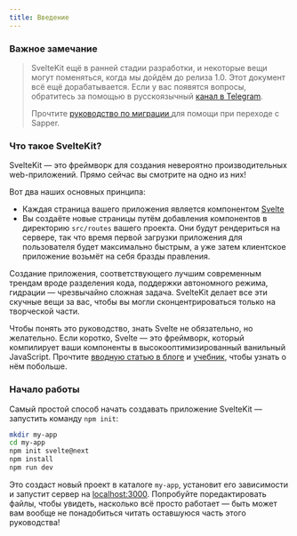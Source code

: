 ```yaml
---
title: Введение
---
```


###   Важное замечание  

> SvelteKit ещё в ранней стадии разработки, и некоторые вещи могут поменяться, когда мы дойдём до релиза 1.0. Этот документ всё ещё дорабатывается. Если у вас появятся вопросы, обратитесь за помощью в русскоязычный [канал в Telegram](https://t.me/sveltejs).
>
> Прочтите [руководство по миграции ](migrating) для помощи при переходе с Sapper.

### Что такое SvelteKit?

SvelteKit — это фреймворк для создания невероятно производительных web-приложений. Прямо сейчас вы смотрите на одно из них! 

Вот два наших основных принципа:

* Каждая страница вашего приложения является компонентом [Svelte](https://ru.svelte.dev)
* Вы создаёте новые страницы путём добавления компонентов в директорию `src/routes` вашего проекта. Они будут рендериться на сервере, так что время первой загрузки приложения для пользователя будет максимально быстрым, а уже затем клиентское приложение возьмёт на себя бразды правления.

Создание приложения, соответствующего лучшим современным трендам вроде разделения кода, поддержки автономного режима, гидрации — чрезвычайно сложная задача. SvelteKit делает все эти скучные вещи за вас, чтобы вы могли сконцентрироваться только на творческой части.

Чтобы понять это руководство, знать Svelte не обязательно, но желательно. Если коротко, Svelte — это фреймворк, который компилирует ваши компоненты в высокооптимизированный ванильный JavaScript. Прочтите [вводную статью в блоге](https://ru.svelte.dev/blog/svelte-3-rethinking-reactivity) и [учебник](https://ru.svelte.dev/tutorial), чтобы узнать о нём побольше.

### Начало работы

Самый простой способ начать создавать приложение SvelteKit — запустить команду `npm init`:

```bash
mkdir my-app
cd my-app
npm init svelte@next
npm install
npm run dev
```

Это создаст новый проект в каталоге `my-app`, установит его зависимости и запустит сервер на [localhost:3000](http://localhost:3000). Попробуйте поредактировать файлы, чтобы увидеть, насколько всё просто работает — быть может вам вообще не понадобиться читать оставшуюся часть этого руководства!